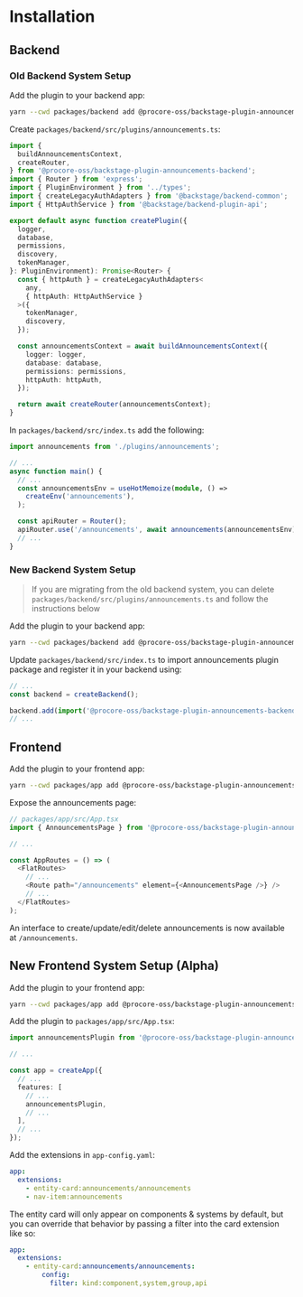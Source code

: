 # Installation

## Backend

### Old Backend System Setup

Add the plugin to your backend app:

```bash
yarn --cwd packages/backend add @procore-oss/backstage-plugin-announcements-backend
```

Create `packages/backend/src/plugins/announcements.ts`:

```ts
import {
  buildAnnouncementsContext,
  createRouter,
} from '@procore-oss/backstage-plugin-announcements-backend';
import { Router } from 'express';
import { PluginEnvironment } from '../types';
import { createLegacyAuthAdapters } from '@backstage/backend-common';
import { HttpAuthService } from '@backstage/backend-plugin-api';

export default async function createPlugin({
  logger,
  database,
  permissions,
  discovery,
  tokenManager,
}: PluginEnvironment): Promise<Router> {
  const { httpAuth } = createLegacyAuthAdapters<
    any,
    { httpAuth: HttpAuthService }
  >({
    tokenManager,
    discovery,
  });

  const announcementsContext = await buildAnnouncementsContext({
    logger: logger,
    database: database,
    permissions: permissions,
    httpAuth: httpAuth,
  });

  return await createRouter(announcementsContext);
}
```

In `packages/backend/src/index.ts` add the following:

```ts
import announcements from './plugins/announcements';

// ...
async function main() {
  // ...
  const announcementsEnv = useHotMemoize(module, () =>
    createEnv('announcements'),
  );

  const apiRouter = Router();
  apiRouter.use('/announcements', await announcements(announcementsEnv));
  // ...
}
```

### New Backend System Setup

> If you are migrating from the old backend system, you can delete `packages/backend/src/plugins/announcements.ts` and follow the instructions below

Add the plugin to your backend app:

```bash
yarn --cwd packages/backend add @procore-oss/backstage-plugin-announcements-backend
```

Update `packages/backend/src/index.ts` to import announcements plugin package and register it in your backend using:

```ts
// ...
const backend = createBackend();

backend.add(import('@procore-oss/backstage-plugin-announcements-backend'));
// ...
```

## Frontend

Add the plugin to your frontend app:

```bash
yarn --cwd packages/app add @procore-oss/backstage-plugin-announcements
```

Expose the announcements page:

```ts
// packages/app/src/App.tsx
import { AnnouncementsPage } from '@procore-oss/backstage-plugin-announcements';

// ...

const AppRoutes = () => (
  <FlatRoutes>
    // ...
    <Route path="/announcements" element={<AnnouncementsPage />} />
    // ...
  </FlatRoutes>
);
```

An interface to create/update/edit/delete announcements is now available at `/announcements`.

## New Frontend System Setup (Alpha)

Add the plugin to your frontend app:

```bash
yarn --cwd packages/app add @procore-oss/backstage-plugin-announcements
```

Add the plugin to `packages/app/src/App.tsx`:

```ts
import announcementsPlugin from '@procore-oss/backstage-plugin-announcements/alpha';

// ...

const app = createApp({
  // ...
  features: [
    // ...
    announcementsPlugin,
    // ...
  ],
  // ...
});
```

Add the extensions in `app-config.yaml`:

```yaml
app:
  extensions:
    - entity-card:announcements/announcements
    - nav-item:announcements
```

The entity card will only appear on components & systems by default, but you can override that
behavior by passing a filter into the card extension like so:

```yaml
app:
  extensions:
    - entity-card:announcements/announcements:
        config:
          filter: kind:component,system,group,api
```
